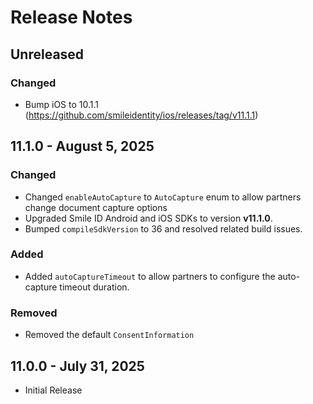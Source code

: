# Release Notes

## Unreleased

### Changed
* Bump iOS to 10.1.1 (https://github.com/smileidentity/ios/releases/tag/v11.1.1) 

## 11.1.0 - August 5, 2025

### Changed
* Changed `enableAutoCapture` to `AutoCapture` enum to allow partners change document capture options
* Upgraded Smile ID Android and iOS SDKs to version **v11.1.0**.
* Bumped `compileSdkVersion` to 36 and resolved related build issues.

### Added
* Added `autoCaptureTimeout` to allow partners to configure the auto-capture timeout duration.

### Removed
* Removed the default `ConsentInformation`

## 11.0.0 - July 31, 2025

* Initial Release
